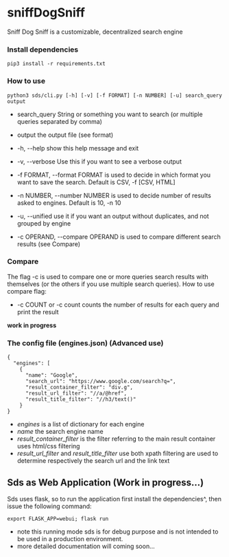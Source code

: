 # sniffDogSniff

Sniff Dog Sniff is a customizable, decentralized search engine

### Install dependencies
```
pip3 install -r requirements.txt
```

### How to use
```
python3 sds/cli.py [-h] [-v] [-f FORMAT] [-n NUMBER] [-u] search_query output
```
* search_query          String or something you want to search (or multiple queries separated by comma)
* output                the output file (see format)

* -h, --help            show this help message and exit
* -v, --verbose         Use this if you want to see a verbose output
* -f FORMAT, --format FORMAT
                        is used to decide in which format you want to save the
                        search. Default is CSV, -f [CSV, HTML]
* -n NUMBER, --number NUMBER
                        is used to decide number of results asked to engines.
                        Default is 10, -n 10
* -u, --unified         use it if you want an output without duplicates, and
                        not grouped by engine
* -c OPERAND, --compare OPERAND
                        is used to compare different search results (see Compare)


### Compare
The flag -c is used to compare one or more queries search results with themselves (or the others if you 
use multiple search queries). How to use compare flag:
* -c COUNT or -c count      counts the number of results for each query and print the result

**work in progress**


### The config file (engines.json) (Advanced use)
```
{
  "engines": [
    {
      "name": "Google",
      "search_url": "https://www.google.com/search?q=",
      "result_container_filter": "div.g",
      "result_url_filter": "//a/@href",
      "result_title_filter": "//h3/text()"
    }
}
```
* _engines_ is a list of dictionary for each engine
* _name_ the search engine name
* _result_container_filter_ is the filter referring to the main result container uses html/css filtering
* _result_url_filter_ and _result_title_filter_ use both xpath filtering are used to determine respectively the search 
  url and the link text

## Sds as Web Application (Work in progress...)
Sds uses flask, so to run the application first install the dependencies^, then issue the following command:
```
export FLASK_APP=webui; flask run
```
* note this running mode sds is for debug purpose and is not intended to be used in a production environment.
* more detailed documentation will coming soon...